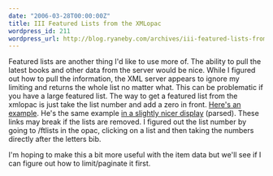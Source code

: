 ```yaml
---
date: "2006-03-28T00:00:00Z"
title: III Featured Lists from the XMLopac
wordpress_id: 211
wordpress_url: http://blog.ryaneby.com/archives/iii-featured-lists-from-the-xmlopac/
---
```

Featured lists are another thing I'd like to use more of. The ability to pull the latest books and other data from the server would be nice. While I figured out how to pull the information, the XML server appears to ignore my limiting and returns the whole list no matter what. This can be problematic if you have a large featured list. The way to get a featured list from the xmlopac is just take the list number and add a zero in front. <a href="http://magic.msu.edu/xmlopac/0337/1/1/1/5">Here's an example</a>. He's the same example <a href="http://ebyryan-2.user.msu.edu/dev/listmag/list.php?l=0337">in a slightly nicer display</a> (parsed). These links may break if the lists are removed. I figured out the list number by going to /ftlists in the opac, clicking on a list and then taking the numbers directly after the letters bib.

I'm hoping to make this a bit more useful with the item data but we'll see if I can figure out how to limit/paginate it first.
